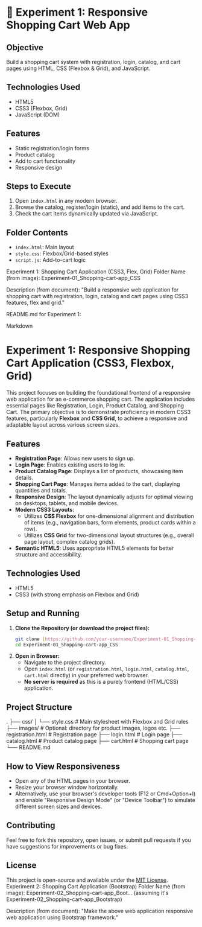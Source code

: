 # 🛒 Experiment 1: Responsive Shopping Cart Web App

## Objective
Build a shopping cart system with registration, login, catalog, and cart pages using HTML, CSS (Flexbox & Grid), and JavaScript.

## Technologies Used
- HTML5
- CSS3 (Flexbox, Grid)
- JavaScript (DOM)

## Features
- Static registration/login forms
- Product catalog
- Add to cart functionality
- Responsive design

## Steps to Execute
1. Open `index.html` in any modern browser.
2. Browse the catalog, register/login (static), and add items to the cart.
3. Check the cart items dynamically updated via JavaScript.

## Folder Contents
- `index.html`: Main layout
- `style.css`: Flexbox/Grid-based styles
- `script.js`: Add-to-cart logic


Experiment 1: Shopping Cart Application (CSS3, Flex, Grid)
Folder Name (from image): Experiment-01_Shopping-cart-app_CSS

Description (from document): "Build a responsive web application for shopping cart with registration, login, catalog and cart pages using CSS3 features, flex and grid."

README.md for Experiment 1:

Markdown

# Experiment 1: Responsive Shopping Cart Application (CSS3, Flexbox, Grid)

This project focuses on building the foundational frontend of a responsive web application for an e-commerce shopping cart. The application includes essential pages like Registration, Login, Product Catalog, and Shopping Cart. The primary objective is to demonstrate proficiency in modern CSS3 features, particularly **Flexbox** and **CSS Grid**, to achieve a responsive and adaptable layout across various screen sizes.

## Features

* **Registration Page**: Allows new users to sign up.
* **Login Page**: Enables existing users to log in.
* **Product Catalog Page**: Displays a list of products, showcasing item details.
* **Shopping Cart Page**: Manages items added to the cart, displaying quantities and totals.
* **Responsive Design**: The layout dynamically adjusts for optimal viewing on desktops, tablets, and mobile devices.
* **Modern CSS3 Layouts**:
    * Utilizes **CSS Flexbox** for one-dimensional alignment and distribution of items (e.g., navigation bars, form elements, product cards within a row).
    * Utilizes **CSS Grid** for two-dimensional layout structures (e.g., overall page layout, complex catalog grids).
* **Semantic HTML5**: Uses appropriate HTML5 elements for better structure and accessibility.

## Technologies Used

* HTML5
* CSS3 (with strong emphasis on Flexbox and Grid)

## Setup and Running

1.  **Clone the Repository (or download the project files):**
    ```bash
    git clone [https://github.com/your-username/Experiment-01_Shopping-cart-app_CSS.git](https://github.com/your-username/Experiment-01_Shopping-cart-app_CSS.git)
    cd Experiment-01_Shopping-cart-app_CSS
    ```
2.  **Open in Browser:**
    * Navigate to the project directory.
    * Open `index.html` (or `registration.html`, `login.html`, `catalog.html`, `cart.html` directly) in your preferred web browser.
    * **No server is required** as this is a purely frontend (HTML/CSS) application.

## Project Structure

.
├── css/
│   └── style.css           # Main stylesheet with Flexbox and Grid rules
├── images/                 # Optional: directory for product images, logos etc.
├── registration.html       # Registration page
├── login.html              # Login page
├── catalog.html            # Product catalog page
├── cart.html               # Shopping cart page
└── README.md


## How to View Responsiveness

* Open any of the HTML pages in your browser.
* Resize your browser window horizontally.
* Alternatively, use your browser's developer tools (F12 or Cmd+Option+I) and enable "Responsive Design Mode" (or "Device Toolbar") to simulate different screen sizes and devices.

## Contributing

Feel free to fork this repository, open issues, or submit pull requests if you have suggestions for improvements or bug fixes.


## License

This project is open-source and available under the [MIT License](LICENSE-optional-if-you-add-one).
Experiment 2: Shopping Cart Application (Bootstrap)
Folder Name (from image): Experiment-02_Shopping-cart-app_Boot... (assuming it's Experiment-02_Shopping-cart-app_Bootstrap)

Description (from document): "Make the above web application responsive web application using Bootstrap framework."

